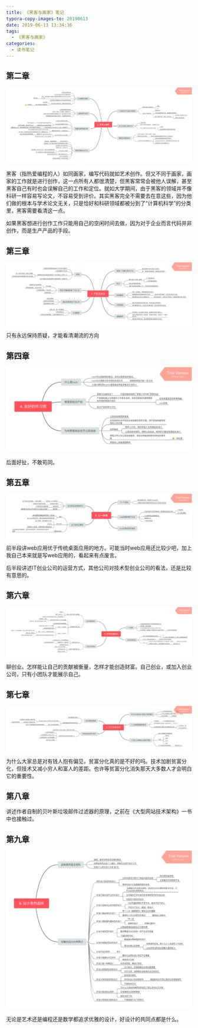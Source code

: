 ```yaml
---
title: 《黑客与画家》笔记
typora-copy-images-to: 20190613
date: 2019-06-13 13:34:36
tags:
  - 《黑客与画家》
categories:
  - 读书笔记
---
```


## 第二章

![2](20190613/2.png)

黑客（指热爱编程的人）如同画家，编写代码就如艺术创作。但又不同于画家，画家的工作就是进行创作，这一点所有人都很清楚，但黑客常常会被他人误解，甚至黑客自己有时也会误解自己的工作和定位。就如大学期间，由于黑客的领域并不像科研一样容易写论文，不容易受到评价。其实黑客完全不需要去在意这些，因为他们做的根本与学术论文无关，只是恰好和科研领域都被分到了“计算机科学”的分类里，黑客需要看清这一点。

如果黑客想进行创作工作只能用自己的空闲时间去做，因为对于企业而言代码并非创作，而是生产产品的手段。

## 第三章

![3](20190613/3.png)

只有永远保持质疑，才能看清潮流的方向

## 第四章

![4](20190613/4.png)

后面好扯，不敢苟同。

## 第五章

![5](20190613/5.png)

前半段讲web应用优于传统桌面应用的地方。可能当时web应用还比较少吧，加上我自己本来就是写web应用的，看起来有点废言。

后半段讲述IT创业公司的运营方式，其他公司对技术型创业公司的看法，还是比较有意思的。

## 第六章

![6](20190613/6.png)

聊创业。怎样能让自己的贡献被衡量，怎样才能创造财富。自己创业，或加入创业公司，只有小团队才能展示自己。

## 第七章

![7](20190613/7.png)

为什么大家总是对有钱人抱有偏见，贫富分化真的是不好的吗。技术加剧贫富分化，但技术又减小穷人和富人的差距。也许等贫富分化消失那天大多数人才会明白它的重要性。

## 第八章

讲述作者自制的贝叶斯垃圾邮件过滤器的原理，之前在《大型网站技术架构》一书中也接触过。

## 第九章

![9](20190613/9.png)

无论是艺术还是编程还是数学都追求优雅的设计，好设计的共同点都是什么。

